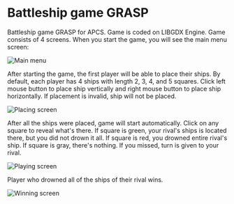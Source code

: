 # Battleship game GRASP
Battleship game GRASP for APCS. Game is coded on LIBGDX Engine. Game consists of 4 screens. When you start the game, you will see the main menu screen:  
  
![Main menu](https://i.ibb.co/wZnL27n/screen1.png)  
  
After starting the game, the first player will be able to place their ships. By default, each player has 4 ships with length 2, 3, 4, and 5 squares. Click left mouse button to place ship vertically and right mouse button to place ship horizontally. If placement is invalid, ship will not be placed.  
  
![Placing screen](https://i.ibb.co/bN2MDJ6/screen2.png)  
  
After all the ships were placed, game will start automatically. Click on any square to reveal what's there. If square is green, your rival's ships is located there, but you did not drown it all. If square is red, you drowned entire rival's ship. If square is gray, there's nothing. If you missed, turn is given to your rival.  
  
![Playing screen](https://i.ibb.co/VpJmFXP/screen4.png)  
   
Player who drowned all of the ships of their rival wins.  
  
![Winning screen](https://i.ibb.co/0ssgJW7/screen5.png) 
